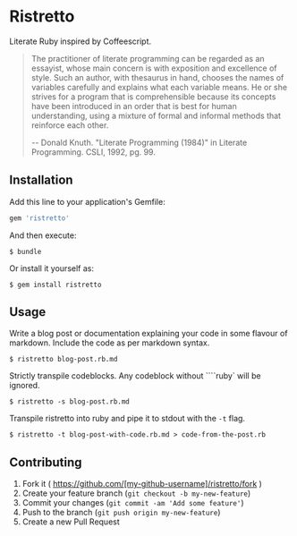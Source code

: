 # Ristretto

Literate Ruby inspired by Coffeescript.

> The practitioner of literate programming can be regarded as an essayist, whose main concern is with exposition and excellence of style. Such an author, with thesaurus in hand, chooses the names of variables carefully and explains what each variable means. He or she strives for a program that is comprehensible because its concepts have been introduced in an order that is best for human understanding, using a mixture of formal and informal methods that reinforce each other.
>
> --  Donald Knuth. "Literate Programming (1984)" in Literate Programming. CSLI, 1992, pg. 99.

## Installation

Add this line to your application's Gemfile:

```ruby
gem 'ristretto'
```

And then execute:

    $ bundle

Or install it yourself as:

    $ gem install ristretto

## Usage

Write a blog post or documentation explaining your code in some flavour of markdown.  Include the code as per markdown syntax.

    $ ristretto blog-post.rb.md

Strictly transpile codeblocks. Any codeblock without ````ruby` will be ignored.

    $ ristretto -s blog-post.rb.md

Transpile ristretto into ruby and pipe it to stdout with the `-t` flag.

    $ ristretto -t blog-post-with-code.rb.md > code-from-the-post.rb


## Contributing

1. Fork it ( https://github.com/[my-github-username]/ristretto/fork )
2. Create your feature branch (`git checkout -b my-new-feature`)
3. Commit your changes (`git commit -am 'Add some feature'`)
4. Push to the branch (`git push origin my-new-feature`)
5. Create a new Pull Request
